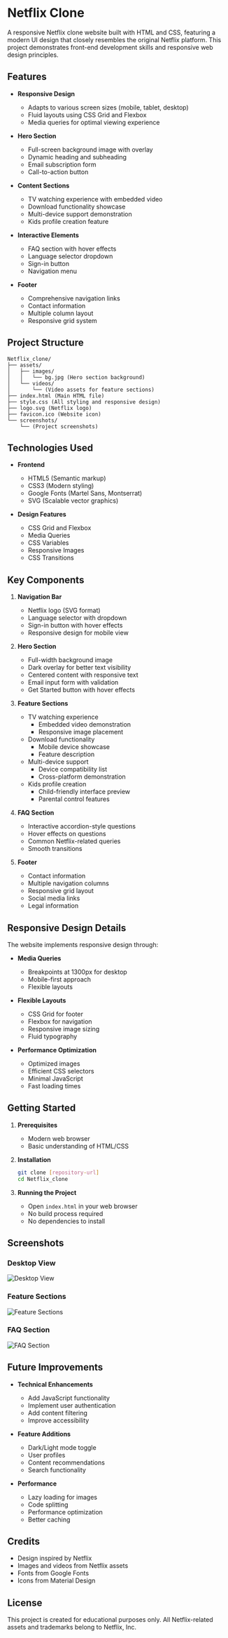# Netflix Clone

A responsive Netflix clone website built with HTML and CSS, featuring a modern UI design that closely resembles the original Netflix platform. This project demonstrates front-end development skills and responsive web design principles.

## Features

- **Responsive Design**
  - Adapts to various screen sizes (mobile, tablet, desktop)
  - Fluid layouts using CSS Grid and Flexbox
  - Media queries for optimal viewing experience

- **Hero Section**
  - Full-screen background image with overlay
  - Dynamic heading and subheading
  - Email subscription form
  - Call-to-action button

- **Content Sections**
  - TV watching experience with embedded video
  - Download functionality showcase
  - Multi-device support demonstration
  - Kids profile creation feature

- **Interactive Elements**
  - FAQ section with hover effects
  - Language selector dropdown
  - Sign-in button
  - Navigation menu

- **Footer**
  - Comprehensive navigation links
  - Contact information
  - Multiple column layout
  - Responsive grid system

## Project Structure

```
Netflix_clone/
├── assets/
│   ├── images/
│   │   └── bg.jpg (Hero section background)
│   └── videos/
│       └── (Video assets for feature sections)
├── index.html (Main HTML file)
├── style.css (All styling and responsive design)
├── logo.svg (Netflix logo)
├── favicon.ico (Website icon)
└── screenshots/
    └── (Project screenshots)
```

## Technologies Used

- **Frontend**
  - HTML5 (Semantic markup)
  - CSS3 (Modern styling)
  - Google Fonts (Martel Sans, Montserrat)
  - SVG (Scalable vector graphics)

- **Design Features**
  - CSS Grid and Flexbox
  - Media Queries
  - CSS Variables
  - Responsive Images
  - CSS Transitions

## Key Components

1. **Navigation Bar**
   - Netflix logo (SVG format)
   - Language selector with dropdown
   - Sign-in button with hover effects
   - Responsive design for mobile view

2. **Hero Section**
   - Full-width background image
   - Dark overlay for better text visibility
   - Centered content with responsive text
   - Email input form with validation
   - Get Started button with hover effects

3. **Feature Sections**
   - TV watching experience
     - Embedded video demonstration
     - Responsive image placement
   - Download functionality
     - Mobile device showcase
     - Feature description
   - Multi-device support
     - Device compatibility list
     - Cross-platform demonstration
   - Kids profile creation
     - Child-friendly interface preview
     - Parental control features

4. **FAQ Section**
   - Interactive accordion-style questions
   - Hover effects on questions
   - Common Netflix-related queries
   - Smooth transitions

5. **Footer**
   - Contact information
   - Multiple navigation columns
   - Responsive grid layout
   - Social media links
   - Legal information

## Responsive Design Details

The website implements responsive design through:

- **Media Queries**
  - Breakpoints at 1300px for desktop
  - Mobile-first approach
  - Flexible layouts

- **Flexible Layouts**
  - CSS Grid for footer
  - Flexbox for navigation
  - Responsive image sizing
  - Fluid typography

- **Performance Optimization**
  - Optimized images
  - Efficient CSS selectors
  - Minimal JavaScript
  - Fast loading times

## Getting Started

1. **Prerequisites**
   - Modern web browser
   - Basic understanding of HTML/CSS

2. **Installation**
   ```bash
   git clone [repository-url]
   cd Netflix_clone
   ```

3. **Running the Project**
   - Open `index.html` in your web browser
   - No build process required
   - No dependencies to install

## Screenshots

### Desktop View
![Desktop View](screenshots/desktop-view.png)

### Feature Sections
![Feature Sections](screenshots/features.png)

### FAQ Section
![FAQ Section](screenshots/faq.png)

## Future Improvements

- **Technical Enhancements**
  - Add JavaScript functionality
  - Implement user authentication
  - Add content filtering
  - Improve accessibility

- **Feature Additions**
  - Dark/Light mode toggle
  - User profiles
  - Content recommendations
  - Search functionality

- **Performance**
  - Lazy loading for images
  - Code splitting
  - Performance optimization
  - Better caching

## Credits

- Design inspired by Netflix
- Images and videos from Netflix assets
- Fonts from Google Fonts
- Icons from Material Design

## License

This project is created for educational purposes only. All Netflix-related assets and trademarks belong to Netflix, Inc.
